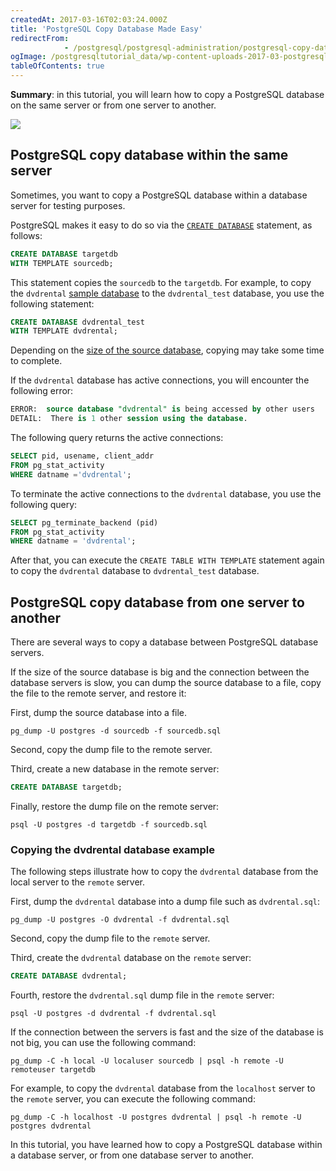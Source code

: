 ```yaml
---
createdAt: 2017-03-16T02:03:24.000Z
title: 'PostgreSQL Copy Database Made Easy'
redirectFrom: 
            - /postgresql/postgresql-administration/postgresql-copy-database
ogImage: /postgresqltutorial_data/wp-content-uploads-2017-03-postgresql-copy-database.jpg
tableOfContents: true
---
```



**Summary**: in this tutorial, you will learn how to copy a PostgreSQL database on the same server or from one server to another.

![](/postgresqltutorial_data/wp-content-uploads-2017-03-postgresql-copy-database.jpg)

## PostgreSQL copy database within the same server

Sometimes, you want to copy a PostgreSQL database within a database server for testing purposes.

PostgreSQL makes it easy to do so via the [`CREATE DATABASE`](https://www.postgrepgsqltutorial.com/postgrepgsql-create-database/) statement, as follows:

```sql
CREATE DATABASE targetdb
WITH TEMPLATE sourcedb;
```

This statement copies the `sourcedb` to the `targetdb`. For example, to copy the `dvdrental` [sample database](https://www.postgrepgsqltutorial.com/postgrepgsql-sample-database/) to the `dvdrental_test` database, you use the following statement:

```sql
CREATE DATABASE dvdrental_test
WITH TEMPLATE dvdrental;
```

Depending on the [size of the source database](https://www.postgrepgsqltutorial.com/postgrepgsql-database-indexes-table-size/), copying may take some time to complete.

If the `dvdrental` database has active connections, you will encounter the following error:

```sql
ERROR:  source database "dvdrental" is being accessed by other users
DETAIL:  There is 1 other session using the database.
```

The following query returns the active connections:

```sql
SELECT pid, usename, client_addr
FROM pg_stat_activity
WHERE datname ='dvdrental';
```

To terminate the active connections to the `dvdrental` database, you use the following query:

```sql
SELECT pg_terminate_backend (pid)
FROM pg_stat_activity
WHERE datname = 'dvdrental';
```

After that, you can execute the `CREATE TABLE WITH TEMPLATE` statement again to copy the `dvdrental` database to `dvdrental_test` database.

## PostgreSQL copy database from one server to another

There are several ways to copy a database between PostgreSQL database servers.

If the size of the source database is big and the connection between the database servers is slow, you can dump the source database to a file, copy the file to the remote server, and restore it:

First, dump the source database into a file.

```
pg_dump -U postgres -d sourcedb -f sourcedb.sql
```

Second, copy the dump file to the remote server.

Third, create a new database in the remote server:

```sql
CREATE DATABASE targetdb;
```

Finally, restore the dump file on the remote server:

```
psql -U postgres -d targetdb -f sourcedb.sql
```

### Copying the dvdrental database example

The following steps illustrate how to copy the `dvdrental` database from the local server to the `remote` server.

First, dump the `dvdrental` database into a dump file such as `dvdrental.sql`:

```
pg_dump -U postgres -O dvdrental -f dvdrental.sql
```

Second, copy the dump file to the `remote` server.

Third, create the `dvdrental` database on the `remote` server:

```sql
CREATE DATABASE dvdrental;
```

Fourth, restore the `dvdrental.sql` dump file in the `remote` server:

```
psql -U postgres -d dvdrental -f dvdrental.sql
```

If the connection between the servers is fast and the size of the database is not big, you can use the following command:

```
pg_dump -C -h local -U localuser sourcedb | psql -h remote -U remoteuser targetdb
```

For example, to copy the `dvdrental` database from the `localhost` server to the `remote` server, you can execute the following command:

```
pg_dump -C -h localhost -U postgres dvdrental | psql -h remote -U postgres dvdrental
```

In this tutorial, you have learned how to copy a PostgreSQL database within a database server, or from one database server to another.
